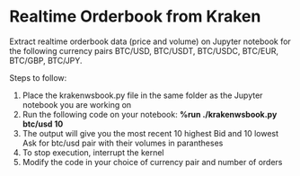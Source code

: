 # Realtime Orderbook from Kraken
Extract realtime orderbook data (price and volume) on Jupyter notebook for the following currency pairs BTC/USD, BTC/USDT, BTC/USDC, BTC/EUR, BTC/GBP, BTC/JPY. 

Steps to follow:
1) Place the krakenwsbook.py file in the same folder as the Jupyter notebook you are working on
2) Run the following code on your notebook: **%run ./krakenwsbook.py btc/usd 10**
3) The output will give you the most recent 10 highest Bid and 10 lowest Ask for btc/usd pair with their volumes in parantheses
4) To stop execution, interrupt the kernel
5) Modify the code in your choice of currency pair and number of orders 
